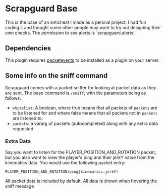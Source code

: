 # Scrapguard Base

This is the base of an anticheat I made as a persnal project. I had fun coding it and thought some other people may want to try out designing their own checks. The permission to see alerts is `scrapguard.alerts'.

## Dependencies
This plugin requires [packetevents](https://github.com/retrooper/packetevents/) to be installed as a plugin on your server.

## Some info on the sniff command
Scrapguard comes with a packet sniffer for looking at packet data as they are sent. The base command is `/sniff`, with the parameters being as follows:
- `whitelist`: A boolean, where true means that all packets of `packets` are to be listened for and where false means that all packets not in `packets` are listened to.
- `packets`: a vararg of packets (autocompleted) along with any extra data requested.

### Extra Data
Say you want to listen for the PLAYER_POSITION_AND_ROTATION packet, but you also want to view the player's ping and their jerkY value from the kinematics data. You would use the following packet entry:
```
PLAYER_POSITION_AND_ROTATION(ping|kinematics.jerkY)
```

All packet data is included by default. All data is shown when hovering the sniff message
